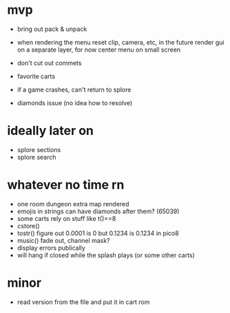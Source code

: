 # mvp

* bring out pack & unpack

* when rendering the menu reset clip, camera, etc, in the future render gui on a separate layer, for now center menu on small screen
* don't cut out commets
* favorite carts
* if a game crashes, can't return to splore
* diamonds issue (no idea how to resolve)

# ideally later on

* splore sections
* splore search

# whatever no time rn

* one room dungeon extra map rendered
* emojis in strings can have diamonds after them? (65039)
* some carts rely on stuff like t()==8
* cstore()
* tostr() figure out 0.0001 is 0 but 0.1234 is 0.1234 in pico8
* music() fade out, channel mask?
* display errors publically  
* will hang if closed while the splash plays (or some other carts)

# minor

* read version from the file and put it in cart rom
